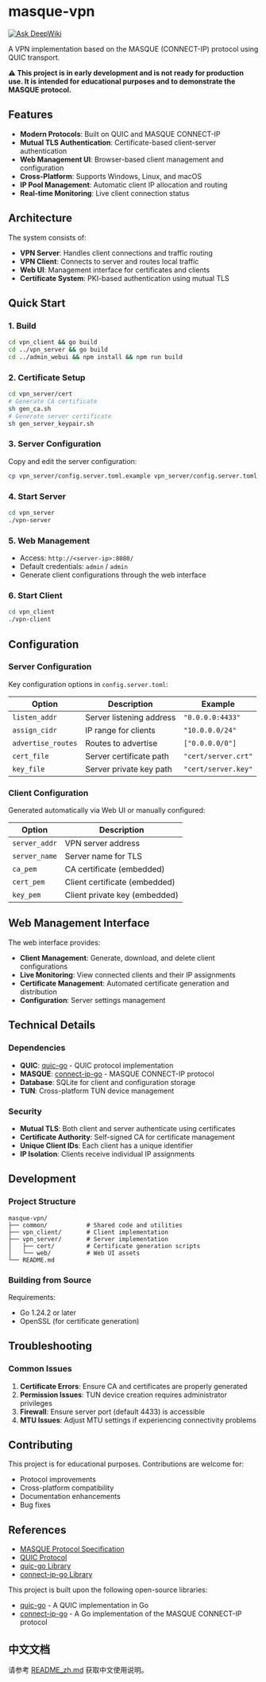 # masque-vpn

[![Ask DeepWiki](https://deepwiki.com/badge.svg)](https://deepwiki.com/iselt/masque-vpn)

A VPN implementation based on the MASQUE (CONNECT-IP) protocol using QUIC transport.

**⚠️ This project is in early development and is not ready for production use. It is intended for educational purposes and to demonstrate the MASQUE protocol.**

## Features

- **Modern Protocols**: Built on QUIC and MASQUE CONNECT-IP
- **Mutual TLS Authentication**: Certificate-based client-server authentication
- **Web Management UI**: Browser-based client management and configuration
- **Cross-Platform**: Supports Windows, Linux, and macOS
- **IP Pool Management**: Automatic client IP allocation and routing
- **Real-time Monitoring**: Live client connection status

## Architecture

The system consists of:
- **VPN Server**: Handles client connections and traffic routing
- **VPN Client**: Connects to server and routes local traffic
- **Web UI**: Management interface for certificates and clients
- **Certificate System**: PKI-based authentication using mutual TLS

## Quick Start

### 1. Build

```bash
cd vpn_client && go build
cd ../vpn_server && go build
cd ../admin_webui && npm install && npm run build
```

### 2. Certificate Setup

```bash
cd vpn_server/cert
# Generate CA certificate
sh gen_ca.sh
# Generate server certificate
sh gen_server_keypair.sh
```

### 3. Server Configuration

Copy and edit the server configuration:
```bash
cp vpn_server/config.server.toml.example vpn_server/config.server.toml
```

### 4. Start Server

```bash
cd vpn_server
./vpn-server
```

### 5. Web Management

- Access: `http://<server-ip>:8080/`
- Default credentials: `admin` / `admin`
- Generate client configurations through the web interface

### 6. Start Client

```bash
cd vpn_client
./vpn-client
```

## Configuration

### Server Configuration

Key configuration options in `config.server.toml`:

| Option | Description | Example |
|--------|-------------|---------|
| `listen_addr` | Server listening address | `"0.0.0.0:4433"` |
| `assign_cidr` | IP range for clients | `"10.0.0.0/24"` |
| `advertise_routes` | Routes to advertise | `["0.0.0.0/0"]` |
| `cert_file` | Server certificate path | `"cert/server.crt"` |
| `key_file` | Server private key path | `"cert/server.key"` |

### Client Configuration

Generated automatically via Web UI or manually configured:

| Option | Description |
|--------|-------------|
| `server_addr` | VPN server address |
| `server_name` | Server name for TLS |
| `ca_pem` | CA certificate (embedded) |
| `cert_pem` | Client certificate (embedded) |
| `key_pem` | Client private key (embedded) |

## Web Management Interface

The web interface provides:

- **Client Management**: Generate, download, and delete client configurations
- **Live Monitoring**: View connected clients and their IP assignments
- **Certificate Management**: Automated certificate generation and distribution
- **Configuration**: Server settings management

## Technical Details

### Dependencies

- **QUIC**: [quic-go](https://github.com/quic-go/quic-go) - QUIC protocol implementation
- **MASQUE**: [connect-ip-go](https://github.com/quic-go/connect-ip-go) - MASQUE CONNECT-IP protocol
- **Database**: SQLite for client and configuration storage
- **TUN**: Cross-platform TUN device management

### Security

- **Mutual TLS**: Both client and server authenticate using certificates
- **Certificate Authority**: Self-signed CA for certificate management
- **Unique Client IDs**: Each client has a unique identifier
- **IP Isolation**: Clients receive individual IP assignments

## Development

### Project Structure

```
masque-vpn/
├── common/           # Shared code and utilities
├── vpn_client/       # Client implementation
├── vpn_server/       # Server implementation
│   ├── cert/         # Certificate generation scripts
│   └── web/          # Web UI assets
└── README.md
```

### Building from Source

Requirements:
- Go 1.24.2 or later
- OpenSSL (for certificate generation)

## Troubleshooting

### Common Issues

1. **Certificate Errors**: Ensure CA and certificates are properly generated
2. **Permission Issues**: TUN device creation requires administrator privileges
3. **Firewall**: Ensure server port (default 4433) is accessible
4. **MTU Issues**: Adjust MTU settings if experiencing connectivity problems

## Contributing

This project is for educational purposes. Contributions are welcome for:
- Protocol improvements
- Cross-platform compatibility
- Documentation enhancements
- Bug fixes

## References

- [MASQUE Protocol Specification](https://datatracker.ietf.org/doc/draft-ietf-masque-connect-ip/)
- [QUIC Protocol](https://datatracker.ietf.org/doc/rfc9000/)
- [quic-go Library](https://github.com/quic-go/quic-go)
- [connect-ip-go Library](https://github.com/quic-go/connect-ip-go)


This project is built upon the following open-source libraries:

* [quic-go](https://github.com/quic-go/quic-go) - A QUIC implementation in Go
* [connect-ip-go](https://github.com/quic-go/connect-ip-go) - A Go implementation of the MASQUE CONNECT-IP protocol

## 中文文档

请参考 [README_zh.md](README_zh.md) 获取中文使用说明。